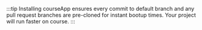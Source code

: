 :::tip
Installing courseApp ensures every commit to default branch and any pull request branches are pre-cloned for instant bootup times. Your project will run faster on course.
:::

